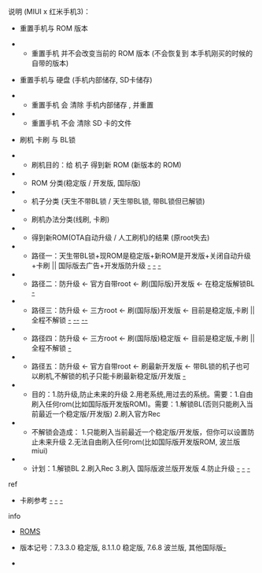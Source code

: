 
说明 (MIUI x 红米手机3)：
- 重置手机与 ROM 版本
- - 重置手机 并不会改变当前的 ROM 版本 (不会恢复到 本手机刚买的时候的自带的版本)

- 重置手机与 硬盘 (手机内部储存, SD卡储存)
- - 重置手机 会 清除 手机内部储存 , 并重置
- - 重置手机 不会 清除 SD 卡的文件

- 刷机 卡刷 与 BL锁
- - 刷机目的：给 机子 得到新 ROM (新版本的 ROM)
- - ROM 分类(稳定版 / 开发版, 国际版)
- - 机子分类 (天生不带BL锁 / 天生带BL锁, 带BL锁但已解锁)
- - 刷机办法分类(线刷, 卡刷)
- - 得到新ROM(OTA自动升级 / 人工刷机)的结果 (原root失去)
- - 路径一：天生带BL锁+现ROM是稳定版+新ROM是开发版+关闭自动升级+卡刷 || 国际版去广告+开发版防升级 [-](https://www.zhihu.com/question/22282114) [-](http://www.miui.com/thread-2870129-1-1.html#国际版) [-](http://www.miui.com/thread-6378531-2-1.html#防升级)
- - 路径二：防升级 <- 官方自带root <- 刷(国际版)开发版 <- 在稳定版解锁BL [-](http://www.miui.com/thread-6187019-1-1.html)
- - 路径三：防升级 <- 三方root <- 刷(国际版)开发版 <- 目前是稳定版,卡刷 || 全程不解锁 [-](http://www.miui.com/thread-6187019-1-1.html#开发版若不解锁BL则无'开发版自带的ROOT') [--](http://www.miui.com/thread-3926281-1-1.html#不解锁对卡刷的影响----) [--](http://www.miui.com/shuaji-329.html#不解锁对卡刷的影响--基本等于不能卡刷or只能卡刷最新版--甚至不能刷国际版咯)
- - 路径四：防升级 <- 三方root <- 刷(国际版)稳定版 <- 目前是稳定版,卡刷 || 全程不解锁 [-](https://www.zhihu.com/question/22656694#稳定版root)
- - 路径五：防升级 <- 官方自带root <- 刷最新开发版 <- 带BL锁的机子也可以刷机,不解锁的机子只能卡刷最新稳定版/开发版 [-](http://www.miui.com/shuaji-329.html)
- - 目的：1.防升级,防止未来的升级 2.用老系统,用过去的系统。需要：1.自由刷入任何rom(比如国际版开发版ROM)。需要：1.解锁BL(否则只能刷入当前最近一个稳定版/开发版) 2.刷入官方Rec
- - 不解锁会造成： 1.只能刷入当前最近一个稳定版/开发版，但你可以设置防止未来升级 2.无法自由刷入任何rom(比如国际版开发版ROM, 波兰版 miui)
- - 计划：1.解锁BL 2.刷入Rec 3.刷入 国际版波兰版开发版 4.防止升级 [-](http://tieba.baidu.com/p/3786609525) [-](http://www.miui.com/thread-6378531-2-1.html#防升级) [-](http://ju.outofmemory.cn/entry/274743#防升级用改build.prod)

ref
- 卡刷参考 [-](http://www.miui.com/thread-8222552-1-1.html) [-](http://www.miui.com/shuaji-329.html) [-](http://www.miui.com/thread-6187019-1-1.html#卡刷开发版-解锁BL-获得root)




info
- [ROMS](http://www.miui.com/download-312.html#红米手机3)
- 版本记号：7.3.3.0 稳定版, 8.1.1.0 稳定版, 7.6.8 波兰版, 其他国际版[-](http://ju.outofmemory.cn/entry/274743)

-
